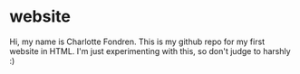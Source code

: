 # website

Hi, my name is Charlotte Fondren. This is my github repo for my first website in HTML. I'm just experimenting with this, so don't judge to harshly :)